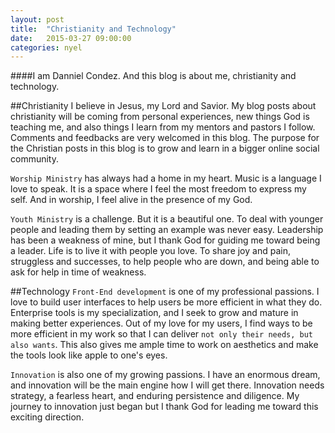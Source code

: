 ```yaml
---
layout: post
title:  "Christianity and Technology"
date:   2015-03-27 09:00:00
categories: nyel 
---
```


####I am Danniel Condez.
And this blog is about me, christianity  and technology. 

##Christianity
I believe in Jesus, my Lord and Savior. My blog posts about christianity will be coming from personal experiences, new things God is teaching me, and also things I learn from my mentors and pastors I follow. Comments and feedbacks are very welcomed in this blog. The purpose for the Christian posts in this blog is to grow and learn in a bigger online social community.

`Worship Ministry` has always had a home in my heart. Music is a language I love to speak. It is a space where I feel the most freedom to express my self. And in worship, I feel alive in the presence of my God. 

`Youth Ministry` is a challenge. But it is a beautiful one. To deal with younger people and leading them by setting an example was never easy. Leadership has been a weakness of mine, but I thank God for guiding me toward being a leader. Life is to live it with people you love. To share joy and pain, struggless and successes, to help people who are down, and being able to ask for help in time of weakness.

##Technology
`Front-End development` is one of my professional passions. I love to build user interfaces to help users be more efficient in what they do. Enterprise tools is my specialization, and I seek to grow and mature in making better experiences. Out of my love for my users, I find ways to be more efficient in my work so that I can deliver `not only their needs, but also wants`. This also gives me ample time to work on aesthetics and make the tools look like apple to one's eyes.

`Innovation` is also one of my growing passions. I have an enormous dream, and innovation will be the main engine how I will get there. Innovation needs strategy, a fearless heart, and enduring persistence and diligence. My journey to innovation just began but I thank God for leading me toward this exciting direction.
